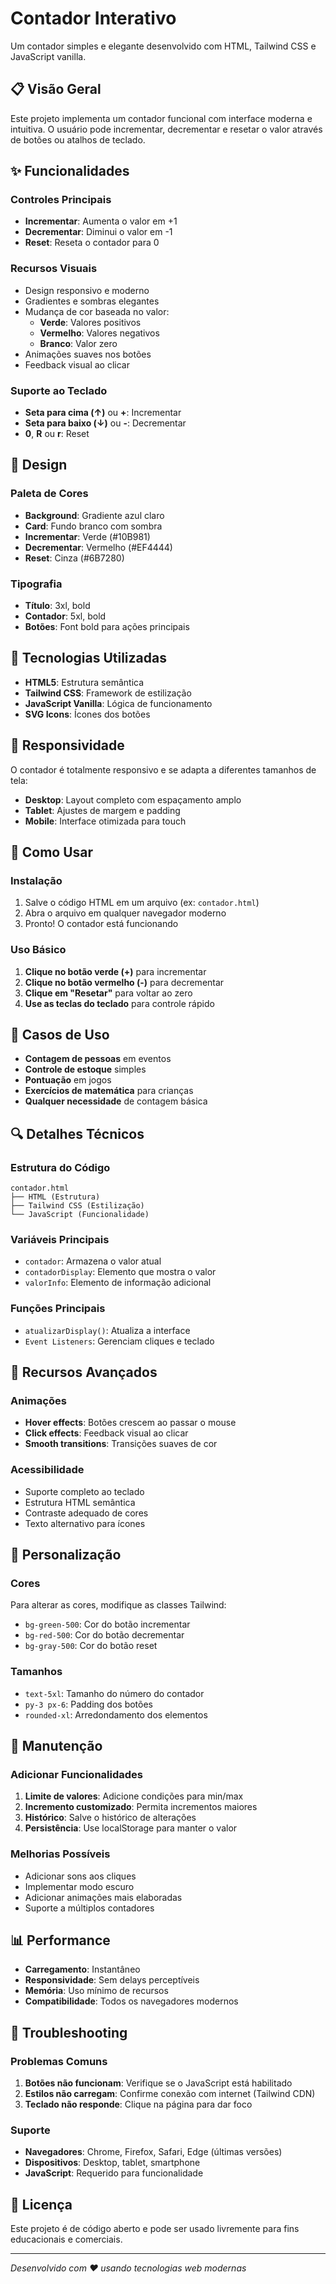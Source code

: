 # Contador Interativo

Um contador simples e elegante desenvolvido com HTML, Tailwind CSS e JavaScript vanilla.

## 📋 Visão Geral

Este projeto implementa um contador funcional com interface moderna e intuitiva. O usuário pode incrementar, decrementar e resetar o valor através de botões ou atalhos de teclado.

## ✨ Funcionalidades

### Controles Principais

- **Incrementar**: Aumenta o valor em +1
- **Decrementar**: Diminui o valor em -1
- **Reset**: Reseta o contador para 0

### Recursos Visuais

- Design responsivo e moderno
- Gradientes e sombras elegantes
- Mudança de cor baseada no valor:
  - **Verde**: Valores positivos
  - **Vermelho**: Valores negativos
  - **Branco**: Valor zero
- Animações suaves nos botões
- Feedback visual ao clicar

### Suporte ao Teclado

- **Seta para cima (↑)** ou **+**: Incrementar
- **Seta para baixo (↓)** ou **-**: Decrementar
- **0**, **R** ou **r**: Reset

## 🎨 Design

### Paleta de Cores

- **Background**: Gradiente azul claro
- **Card**: Fundo branco com sombra
- **Incrementar**: Verde (#10B981)
- **Decrementar**: Vermelho (#EF4444)
- **Reset**: Cinza (#6B7280)

### Tipografia

- **Título**: 3xl, bold
- **Contador**: 5xl, bold
- **Botões**: Font bold para ações principais

## 🔧 Tecnologias Utilizadas

- **HTML5**: Estrutura semântica
- **Tailwind CSS**: Framework de estilização
- **JavaScript Vanilla**: Lógica de funcionamento
- **SVG Icons**: Ícones dos botões

## 📱 Responsividade

O contador é totalmente responsivo e se adapta a diferentes tamanhos de tela:

- **Desktop**: Layout completo com espaçamento amplo
- **Tablet**: Ajustes de margem e padding
- **Mobile**: Interface otimizada para touch

## 🚀 Como Usar

### Instalação

1. Salve o código HTML em um arquivo (ex: `contador.html`)
2. Abra o arquivo em qualquer navegador moderno
3. Pronto! O contador está funcionando

### Uso Básico

1. **Clique no botão verde (+)** para incrementar
2. **Clique no botão vermelho (-)** para decrementar
3. **Clique em "Resetar"** para voltar ao zero
4. **Use as teclas do teclado** para controle rápido

## 🎯 Casos de Uso

- **Contagem de pessoas** em eventos
- **Controle de estoque** simples
- **Pontuação** em jogos
- **Exercícios de matemática** para crianças
- **Qualquer necessidade** de contagem básica

## 🔍 Detalhes Técnicos

### Estrutura do Código

```
contador.html
├── HTML (Estrutura)
├── Tailwind CSS (Estilização)
└── JavaScript (Funcionalidade)
```

### Variáveis Principais

- `contador`: Armazena o valor atual
- `contadorDisplay`: Elemento que mostra o valor
- `valorInfo`: Elemento de informação adicional

### Funções Principais

- `atualizarDisplay()`: Atualiza a interface
- `Event Listeners`: Gerenciam cliques e teclado

## 🌟 Recursos Avançados

### Animações

- **Hover effects**: Botões crescem ao passar o mouse
- **Click effects**: Feedback visual ao clicar
- **Smooth transitions**: Transições suaves de cor

### Acessibilidade

- Suporte completo ao teclado
- Estrutura HTML semântica
- Contraste adequado de cores
- Texto alternativo para ícones

## 🎨 Personalização

### Cores

Para alterar as cores, modifique as classes Tailwind:

- `bg-green-500`: Cor do botão incrementar
- `bg-red-500`: Cor do botão decrementar
- `bg-gray-500`: Cor do botão reset

### Tamanhos

- `text-5xl`: Tamanho do número do contador
- `py-3 px-6`: Padding dos botões
- `rounded-xl`: Arredondamento dos elementos

## 🔧 Manutenção

### Adicionar Funcionalidades

1. **Limite de valores**: Adicione condições para min/max
2. **Incremento customizado**: Permita incrementos maiores
3. **Histórico**: Salve o histórico de alterações
4. **Persistência**: Use localStorage para manter o valor

### Melhorias Possíveis

- Adicionar sons aos cliques
- Implementar modo escuro
- Adicionar animações mais elaboradas
- Suporte a múltiplos contadores

## 📊 Performance

- **Carregamento**: Instantâneo
- **Responsividade**: Sem delays perceptíveis
- **Memória**: Uso mínimo de recursos
- **Compatibilidade**: Todos os navegadores modernos

## 🐛 Troubleshooting

### Problemas Comuns

1. **Botões não funcionam**: Verifique se o JavaScript está habilitado
2. **Estilos não carregam**: Confirme conexão com internet (Tailwind CDN)
3. **Teclado não responde**: Clique na página para dar foco

### Suporte

- **Navegadores**: Chrome, Firefox, Safari, Edge (últimas versões)
- **Dispositivos**: Desktop, tablet, smartphone
- **JavaScript**: Requerido para funcionalidade

## 📄 Licença

Este projeto é de código aberto e pode ser usado livremente para fins educacionais e comerciais.

---

_Desenvolvido com ❤️ usando tecnologias web modernas_
